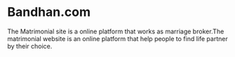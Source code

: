 # Bandhan.com
The Matrimonial site is a online platform that works as marriage broker.The matrimonial website is an online platform that help people to find life partner by their choice.
